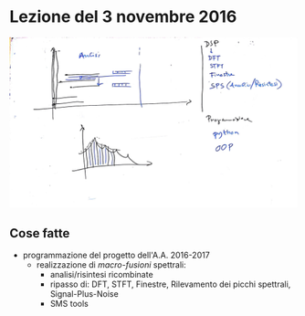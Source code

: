 # Lezione del 3 novembre 2016

![whiteboard](./BN_I_20161103.jpg)

## Cose fatte

* programmazione del progetto dell'A.A. 2016-2017
  * realizzazione di *macro-fusioni* spettrali:
    * analisi/risintesi ricombinate
    * ripasso di: DFT, STFT, Finestre, Rilevamento dei picchi spettrali, Signal-Plus-Noise
    * SMS tools
